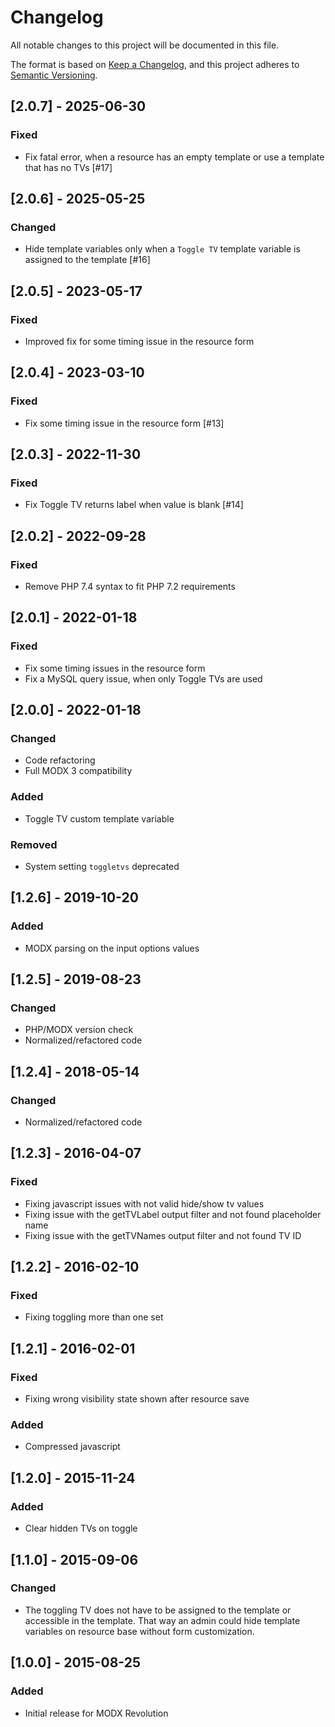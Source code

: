 # Changelog

All notable changes to this project will be documented in this file.

The format is based on [Keep a Changelog](https://keepachangelog.com/en/1.1.0/),
and this project adheres to [Semantic Versioning](https://semver.org/spec/v2.0.0.html).

## [2.0.7] - 2025-06-30

### Fixed

- Fix fatal error, when a resource has an empty template or use a template that has no TVs [#17]

## [2.0.6] - 2025-05-25

### Changed

- Hide template variables only when a `Toggle TV` template variable is assigned to the template [#16]

## [2.0.5] - 2023-05-17

### Fixed

- Improved fix for some timing issue in the resource form

## [2.0.4] - 2023-03-10

### Fixed

- Fix some timing issue in the resource form [#13]

## [2.0.3] - 2022-11-30

### Fixed

- Fix Toggle TV returns label when value is blank [#14]

## [2.0.2] - 2022-09-28

### Fixed

- Remove PHP 7.4 syntax to fit PHP 7.2 requirements

## [2.0.1] - 2022-01-18

### Fixed

- Fix some timing issues in the resource form
- Fix a MySQL query issue, when only Toggle TVs are used

## [2.0.0] - 2022-01-18

### Changed

- Code refactoring
- Full MODX 3 compatibility

### Added

- Toggle TV custom template variable

### Removed

- System setting `toggletvs` deprecated

## [1.2.6] - 2019-10-20

### Added

- MODX parsing on the input options values 

## [1.2.5] - 2019-08-23

### Changed

- PHP/MODX version check
- Normalized/refactored code 

## [1.2.4] - 2018-05-14

### Changed

- Normalized/refactored code

## [1.2.3] - 2016-04-07

### Fixed

- Fixing javascript issues with not valid hide/show tv values
- Fixing issue with the getTVLabel output filter and not found placeholder name
- Fixing issue with the getTVNames output filter and not found TV ID

## [1.2.2] - 2016-02-10

### Fixed

- Fixing toggling more than one set

## [1.2.1] - 2016-02-01

### Fixed

- Fixing wrong visibility state shown after resource save

### Added

- Compressed javascript

## [1.2.0] - 2015-11-24

### Added

- Clear hidden TVs on toggle

## [1.1.0] - 2015-09-06

### Changed

- The toggling TV does not have to be assigned to the template or accessible in the template.
  That way an admin could hide template variables on resource base without form customization.

## [1.0.0] - 2015-08-25

### Added

- Initial release for MODX Revolution
